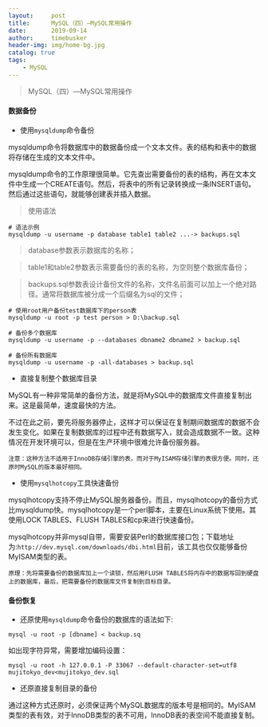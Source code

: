 ```yaml
---
layout:     post
title:      MySQL（四）—MySQL常用操作
date:       2019-09-14
author:     timebusker
header-img: img/home-bg.jpg
catalog: true
tags:
    - MySQL
---
```


> MySQL（四）—MySQL常用操作

#### 数据备份

- 使用`mysqldump`命令备份

mysqldump命令将数据库中的数据备份成一个文本文件。表的结构和表中的数据将存储在生成的文本文件中。

mysqldump命令的工作原理很简单。它先查出需要备份的表的结构，再在文本文件中生成一个CREATE语句。然后，将表中的所有记录转换成一条INSERT语句。然后通过这些语句，就能够创建表并插入数据。

> 使用语法

```
# 语法示例
mysqldump -u username -p database table1 table2 ...-> backups.sql
```

> database参数表示数据库的名称；

> table1和table2参数表示需要备份的表的名称，为空则整个数据库备份；

> backups.sql参数表设计备份文件的名称，文件名前面可以加上一个绝对路径。通常将数据库被分成一个后缀名为sql的文件；


```
# 使用root用户备份test数据库下的person表
mysqldump -u root -p test person > D:\backup.sql

# 备份多个数据库
mysqldump -u username -p --databases dbname2 dbname2 > backup.sql

# 备份所有数据库
mysqldump -u username -p -all-databases > backup.sql
```

- 直接复制整个数据库目录

MySQL有一种非常简单的备份方法，就是将MySQL中的数据库文件直接复制出来。这是最简单，速度最快的方法。

不过在此之前，要先将服务器停止，这样才可以保证在复制期间数据库的数据不会发生变化。如果在复制数据库的过程中还有数据写入，就会造成数据不一致。这种情况在开发环境可以，但是在生产环境中很难允许备份服务器。

`注意：这种方法不适用于InnoDB存储引擎的表，而对于MyISAM存储引擎的表很方便。同时，还原时MySQL的版本最好相同。`


- 使用`mysqlhotcopy`工具快速备份

mysqlhotcopy支持不停止MySQL服务器备份。而且，mysqlhotcopy的备份方式比mysqldump快。mysqlhotcopy是一个perl脚本，主要在Linux系统下使用。其使用LOCK TABLES、FLUSH TABLES和cp来进行快速备份。

mysqlhotcopy并非mysql自带，需要安装Perl的数据库接口包；下载地址为:`http://dev.mysql.com/downloads/dbi.html`目前，该工具也仅仅能够备份MyISAM类型的表。

`原理：先将需要备份的数据库加上一个读锁，然后用FLUSH TABLES将内存中的数据写回到硬盘上的数据库，最后，把需要备份的数据库文件复制到目标目录。`


#### 备份恢复

- 还原使用`mysqldump`命令备份的数据库的语法如下:

```
mysql -u root -p [dbname] < backup.sq
```

如出现字符异常，需要增加编码设置：

```
mysql -u root -h 127.0.0.1 -P 33067 --default-character-set=utf8 mujitokyo_dev<mujitokyo_dev.sql
```

- 还原直接复制目录的备份

通过这种方式还原时，必须保证两个MySQL数据库的版本号是相同的。MyISAM类型的表有效，对于InnoDB类型的表不可用，InnoDB表的表空间不能直接复制。
